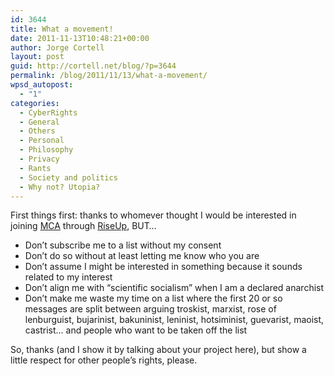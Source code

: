 ```yaml
---
id: 3644
title: What a movement!
date: 2011-11-13T10:48:21+00:00
author: Jorge Cortell
layout: post
guid: http://cortell.net/blog/?p=3644
permalink: /blog/2011/11/13/what-a-movement/
wpsd_autopost:
  - "1"
categories:
  - CyberRights
  - General
  - Others
  - Personal
  - Philosophy
  - Privacy
  - Rants
  - Society and politics
  - Why not? Utopia?
---
```

First things first: thanks to whomever thought I would be interested in joining <a title="https://lists.riseup.net/www/info/mca" href="https://lists.riseup.net/www/info/mca" target="_blank">MCA</a> through <a title="http://riseup.net" href="http://riseup.net" target="_blank">RiseUp</a>, BUT&#8230;

  * Don&#8217;t subscribe me to a list without my consent
  * Don&#8217;t do so without at least letting me know who you are
  * Don&#8217;t assume I might be interested in something because it sounds related to my interest
  * Don&#8217;t align me with &#8220;scientific socialism&#8221; when I am a declared anarchist
  * Don&#8217;t make me waste my time on a list where the first 20 or so messages are split between arguing troskist, marxist, rose of lenburguist, bujarinist, bakuninist, leninist, hotsiminist, guevarist, maoist, castrist&#8230; and people who want to be taken off the list

So, thanks (and I show it by talking about your project here), but show a little respect for other people&#8217;s rights, please.